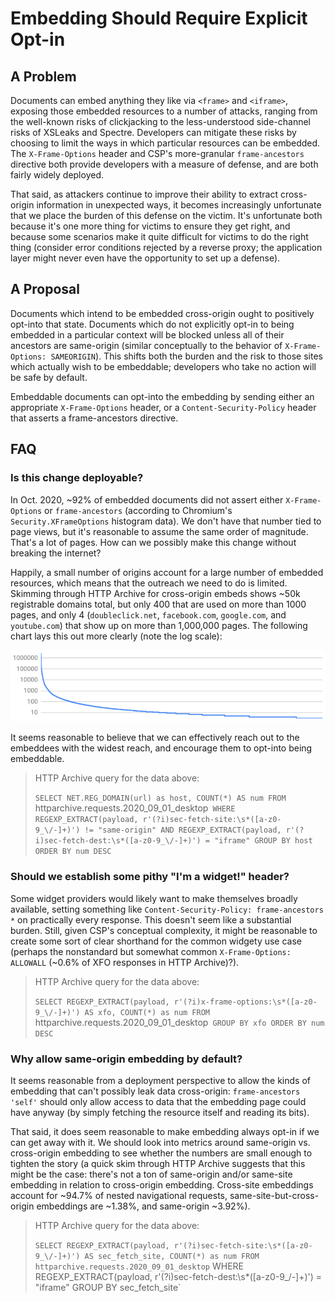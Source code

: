 # Embedding Should Require Explicit Opt-in

## A Problem

Documents can embed anything they like via `<frame>` and `<iframe>`, exposing those embedded resources to a number of attacks, ranging from the well-known risks of clickjacking to the less-understood side-channel risks of XSLeaks and Spectre. Developers can mitigate these risks by choosing to limit the ways in which particular resources can be embedded. The `X-Frame-Options` header and CSP's more-granular `frame-ancestors` directive both provide developers with a measure of defense, and are both fairly widely deployed.

That said, as attackers continue to improve their ability to extract cross-origin information in unexpected ways, it becomes increasingly unfortunate that we place the burden of this defense on the victim. It's unfortunate both because it's one more thing for victims to ensure they get right, and because some scenarios make it quite difficult for victims to do the right thing (consider error conditions rejected by a reverse proxy; the application layer might never even have the opportunity to set up a defense).


## A Proposal

Documents which intend to be embedded cross-origin ought to positively opt-into that state. Documents which do not explicitly opt-in to being embedded in a particular context will be blocked unless all of their ancestors are same-origin (similar conceptually to the behavior of `X-Frame-Options: SAMEORIGIN`). This shifts both the burden and the risk to those sites which actually wish to be embeddable; developers who take no action will be safe by default.

Embeddable documents can opt-into the embedding by sending either an appropriate `X-Frame-Options` header, or a `Content-Security-Policy` header that asserts a frame-ancestors directive.


## FAQ

### Is this change deployable?

In Oct. 2020, ~92% of embedded documents did not assert either `X-Frame-Options` or `frame-ancestors` (according to Chromium's `Security.XFrameOptions` histogram data). We don't have that number tied to page views, but it's reasonable to assume the same order of magnitude. That's a lot of pages. How can we possibly make this change without breaking the internet?

Happily, a small number of origins account for a large number of embedded resources, which means that the outreach we need to do is limited. Skimming through HTTP Archive for cross-origin embeds shows ~50k registrable domains total, but only 400 that are used on more than 1000 pages, and only 4 (`doubleclick.net`, `facebook.com`, `google.com`, and `youtube.com`) that show up on more than 1,000,000 pages. The following chart lays this out more clearly (note the log scale):

![A chart showing the above data](chart.png)

It seems reasonable to believe that we can effectively reach out to the embeddees with the widest reach, and encourage them to opt-into being embeddable.

> HTTP Archive query for the data above:
> 
> `SELECT NET.REG_DOMAIN(url) as host, COUNT(*) AS num FROM `httparchive.requests.2020_09_01_desktop` WHERE REGEXP_EXTRACT(payload, r'(?i)sec-fetch-site:\s*([a-z0-9_\/-]+)') != "same-origin" AND REGEXP_EXTRACT(payload, r'(?i)sec-fetch-dest:\s*([a-z0-9_\/-]+)') = "iframe" GROUP BY host ORDER BY num DESC`

### Should we establish some pithy "I'm a widget!" header?

Some widget providers would likely want to make themselves broadly available, setting something like `Content-Security-Policy: frame-ancestors *` on practically every response. This doesn't seem like a substantial burden. Still, given CSP's conceptual complexity, it might be reasonable to create some sort of clear shorthand for the common widgety use case (perhaps the nonstandard but somewhat common `X-Frame-Options: ALLOWALL` (~0.6% of XFO responses in HTTP Archive)?).

> HTTP Archive query for the data above:
>
> `SELECT REGEXP_EXTRACT(payload, r'(?i)x-frame-options:\s*([a-z0-9_\/-]+)') AS xfo, COUNT(*) as num FROM `httparchive.requests.2020_09_01_desktop` GROUP BY xfo ORDER BY num DESC`

### Why allow same-origin embedding by default?

It seems reasonable from a deployment perspective to allow the kinds of embedding that can't possibly leak data cross-origin: `frame-ancestors 'self'` should only allow access to data that the embedding page could have anyway (by simply fetching the resource itself and reading its bits).

That said, it does seem reasonable to make embedding always opt-in if we can get away with it. We should look into metrics around same-origin vs. cross-origin embedding to see whether the numbers are small enough to tighten the story (a quick skim through HTTP Archive suggests that this might be the case: there's not a ton of same-origin and/or same-site embedding in relation to cross-origin embedding. Cross-site embeddings account for ~94.7% of nested navigational requests, same-site-but-cross-origin embeddings are ~1.38%, and same-origin ~3.92%).

> HTTP Archive query for the data above:
>
> `SELECT REGEXP_EXTRACT(payload, r'(?i)sec-fetch-site:\s*([a-z0-9_\/-]+)') AS sec_fetch_site, COUNT(*) as num FROM httparchive.requests.2020_09_01_desktop` WHERE REGEXP_EXTRACT(payload, r'(?i)sec-fetch-dest:\s*([a-z0-9_\/-]+)') = "iframe" GROUP BY sec_fetch_site`
